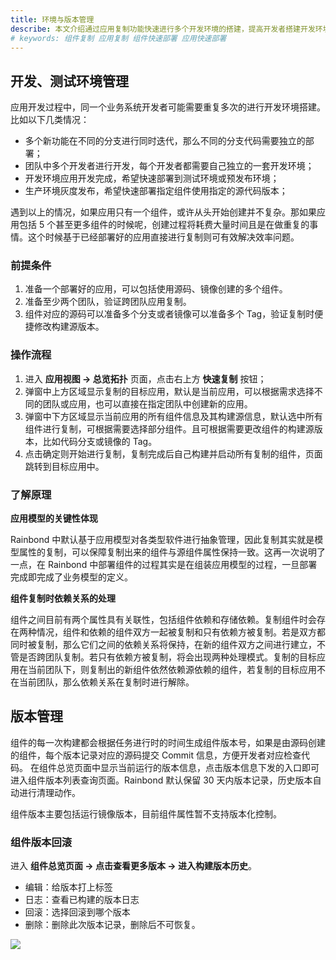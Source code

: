 ```yaml
---
title: 环境与版本管理
describe: 本文介绍通过应用复制功能快速进行多个开发环境的搭建，提高开发者搭建开发环境的效率
# keywords: 组件复制 应用复制 组件快速部署 应用快速部署
---
```


## 开发、测试环境管理

应用开发过程中，同一个业务系统开发者可能需要重复多次的进行开发环境搭建。比如以下几类情况：

- 多个新功能在不同的分支进行同时迭代，那么不同的分支代码需要独立的部署；
- 团队中多个开发者进行开发，每个开发者都需要自己独立的一套开发环境；
- 开发环境应用开发完成，希望快速部署到测试环境或预发布环境；
- 生产环境灰度发布，希望快速部署指定组件使用指定的源代码版本；

遇到以上的情况，如果应用只有一个组件，或许从头开始创建并不复杂。那如果应用包括 5 个甚至更多组件的时候呢，创建过程将耗费大量时间且是在做重复的事情。这个时候基于已经部署好的应用直接进行复制则可有效解决效率问题。

### 前提条件

1. 准备一个部署好的应用，可以包括使用源码、镜像创建的多个组件。
2. 准备至少两个团队，验证跨团队应用复制。
3. 组件对应的源码可以准备多个分支或者镜像可以准备多个 Tag，验证复制时便捷修改构建源版本。

### 操作流程

1. 进入 **应用视图 -> 总览拓扑** 页面，点击右上方 **快速复制** 按钮；
2. 弹窗中上方区域显示复制的目标应用，默认是当前应用，可以根据需求选择不同的团队或应用，也可以直接在指定团队中创建新的应用。
3. 弹窗中下方区域显示当前应用的所有组件信息及其构建源信息，默认选中所有组件进行复制，可根据需要选择部分组件。且可根据需要更改组件的构建源版本，比如代码分支或镜像的 Tag。
4. 点击确定则开始进行复制，复制完成后自己构建并启动所有复制的组件，页面跳转到目标应用中。

### 了解原理

**应用模型的关键性体现**

Rainbond 中默认基于应用模型对各类型软件进行抽象管理，因此复制其实就是模型属性的复制，可以保障复制出来的组件与源组件属性保持一致。这再一次说明了一点，在 Rainbond 中部署组件的过程其实是在组装应用模型的过程，一旦部署完成即完成了业务模型的定义。

**组件复制时依赖关系的处理**

组件之间目前有两个属性具有关联性，包括组件依赖和存储依赖。复制组件时会存在两种情况，组件和依赖的组件双方一起被复制和只有依赖方被复制。若是双方都同时被复制，那么它们之间的依赖关系将保持，在新的组件双方之间进行建立，不管是否跨团队复制。若只有依赖方被复制，将会出现两种处理模式。复制的目标应用在当前团队下，则复制出的新组件依然依赖源依赖的组件，若复制的目标应用不在当前团队，那么依赖关系在复制时进行解除。

## 版本管理​

组件的每一次构建都会根据任务进行时的时间生成组件版本号，如果是由源码创建的组件，每个版本记录对应的源码提交 Commit 信息，方便开发者对应检查代码。 在组件总览页面中显示当前运行的版本信息，点击版本信息下发的入口即可进入组件版本列表查询页面。Rainbond 默认保留 30 天内版本记录，历史版本自动进行清理动作。

组件版本主要包括运行镜像版本，目前组件属性暂不支持版本化控制。

### 组件版本回滚

进入 **组件总览页面  -> 点击查看更多版本 -> 进入构建版本历史**。

* 编辑：给版本打上标签
* 日志：查看已构建的版本日志
* 回滚：选择回滚到哪个版本
* 删除：删除此次版本记录，删除后不可恢复。

![](https://static.goodrain.com/docs/5.6/use-manual/component-manage/overview/rollback.png)
